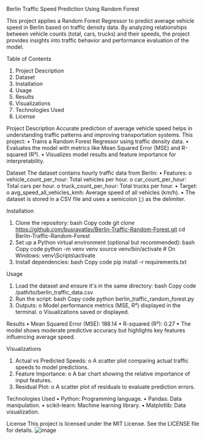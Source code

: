 Berlin Traffic Speed Prediction Using Random Forest

This project applies a Random Forest Regressor to predict average vehicle speed in Berlin based on traffic density data. By analyzing relationships between vehicle counts (total, cars, trucks) and their speeds, the project provides insights into traffic behavior and performance evaluation of the model.
 
Table of Contents
1.	Project Description
2.	Dataset
3.	Installation
4.	Usage
5.	Results
6.	Visualizations
7.	Technologies Used
8.	License
 
Project Description
Accurate prediction of average vehicle speed helps in understanding traffic patterns and improving transportation systems. This project:
•	Trains a Random Forest Regressor using traffic density data.
•	Evaluates the model with metrics like Mean Squared Error (MSE) and R-squared (R²).
•	Visualizes model results and feature importance for interpretability.
 
Dataset
The dataset contains hourly traffic data from Berlin:
•	Features:
o	vehicle_count_per_hour: Total vehicles per hour.
o	car_count_per_hour: Total cars per hour.
o	truck_count_per_hour: Total trucks per hour.
•	Target:
o	avg_speed_all_vehicles_kmh: Average speed of all vehicles (km/h).
•	The dataset is stored in a CSV file and uses a semicolon (;) as the delimiter.
 
Installation
1.	Clone the repository:
bash
Copy code
git clone https://github.com/busrayatlav/Berlin-Traffic-Random-Forest.git
cd Berlin-Traffic-Random-Forest
2.	Set up a Python virtual environment (optional but recommended):
bash
Copy code
python -m venv venv
source venv/bin/activate  # On Windows: venv\Scripts\activate
3.	Install dependencies:
bash
Copy code
pip install -r requirements.txt
 
Usage
1.	Load the dataset and ensure it's in the same directory:
bash
Copy code
/path/to/berlin_traffic_data.csv
2.	Run the script:
bash
Copy code
python berlin_traffic_random_forest.py
3.	Outputs:
o	Model performance metrics (MSE, R²) displayed in the terminal.
o	Visualizations saved or displayed.
 
Results
•	Mean Squared Error (MSE): 188.14
•	R-squared (R²): 0.27
•	The model shows moderate predictive accuracy but highlights key features influencing average speed.
 
Visualizations
1.	Actual vs Predicted Speeds:
o	A scatter plot comparing actual traffic speeds to model predictions. 
2.	Feature Importance:
o	A bar chart showing the relative importance of input features. 
3.	Residual Plot:
o	A scatter plot of residuals to evaluate prediction errors. 
 
Technologies Used
•	Python: Programming language.
•	Pandas: Data manipulation.
•	scikit-learn: Machine learning library.
•	Matplotlib: Data visualization.
 
License
This project is licensed under the MIT License. See the LICENSE file for details.
![image](https://github.com/user-attachments/assets/6f0b303a-c854-47ac-ab3b-d20f2924ca8b)
